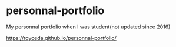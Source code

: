# personnal-portfolio
My personnal portfolio  when I was student(not updated since 2016)


https://royceda.github.io/personnal-portfolio/
